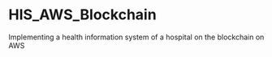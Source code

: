 # HIS_AWS_Blockchain
Implementing a health information system of a hospital on the blockchain on AWS
